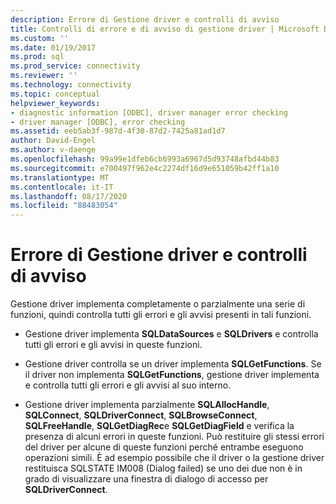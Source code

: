 ```yaml
---
description: Errore di Gestione driver e controlli di avviso
title: Controlli di errore e di avviso di gestione driver | Microsoft Docs
ms.custom: ''
ms.date: 01/19/2017
ms.prod: sql
ms.prod_service: connectivity
ms.reviewer: ''
ms.technology: connectivity
ms.topic: conceptual
helpviewer_keywords:
- diagnostic information [ODBC], driver manager error checking
- driver manager [ODBC], error checking
ms.assetid: eeb5ab3f-987d-4f30-87d2-7425a81ad1d7
author: David-Engel
ms.author: v-daenge
ms.openlocfilehash: 99a99e1dfeb6cb6993a6967d5d93748afbd44b83
ms.sourcegitcommit: e700497f962e4c2274df16d9e651059b42ff1a10
ms.translationtype: MT
ms.contentlocale: it-IT
ms.lasthandoff: 08/17/2020
ms.locfileid: "88483054"
---
```

# <a name="driver-manager-error-and-warning-checks"></a>Errore di Gestione driver e controlli di avviso
Gestione driver implementa completamente o parzialmente una serie di funzioni, quindi controlla tutti gli errori e gli avvisi presenti in tali funzioni.  
  
-   Gestione driver implementa **SQLDataSources** e **SQLDrivers** e controlla tutti gli errori e gli avvisi in queste funzioni.  
  
-   Gestione driver controlla se un driver implementa **SQLGetFunctions**. Se il driver non implementa **SQLGetFunctions**, gestione driver implementa e controlla tutti gli errori e gli avvisi al suo interno.  
  
-   Gestione driver implementa parzialmente **SQLAllocHandle**, **SQLConnect**, **SQLDriverConnect**, **SQLBrowseConnect**, **SQLFreeHandle**, **SQLGetDiagRec**e **SQLGetDiagField** e verifica la presenza di alcuni errori in queste funzioni. Può restituire gli stessi errori del driver per alcune di queste funzioni perché entrambe eseguono operazioni simili. È ad esempio possibile che il driver o la gestione driver restituisca SQLSTATE IM008 (Dialog failed) se uno dei due non è in grado di visualizzare una finestra di dialogo di accesso per **SQLDriverConnect**.
